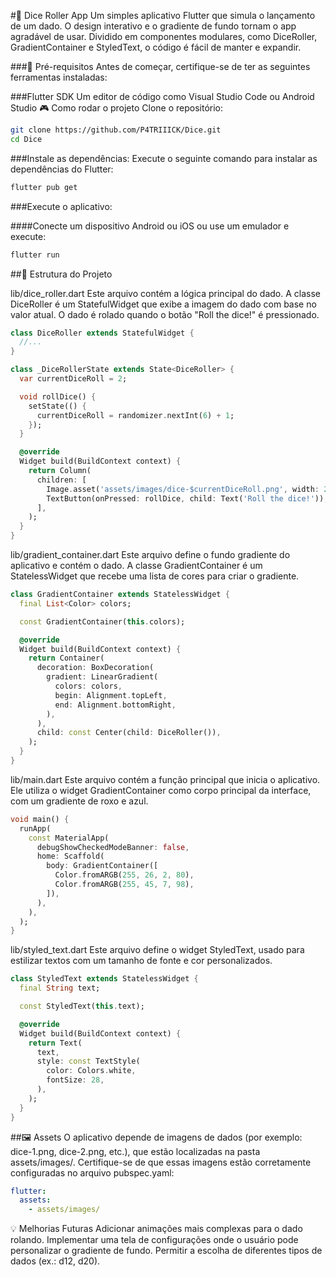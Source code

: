 #🎲 Dice Roller App
Um simples aplicativo Flutter que simula o lançamento de um dado. O design interativo e o gradiente de fundo tornam o app agradável de usar. Dividido em componentes modulares, como DiceRoller, GradientContainer e StyledText, o código é fácil de manter e expandir.

###🚀 Pré-requisitos
Antes de começar, certifique-se de ter as seguintes ferramentas instaladas:

###Flutter SDK
Um editor de código como Visual Studio Code ou Android Studio
🎮 Como rodar o projeto
Clone o repositório:

~~~bash
git clone https://github.com/P4TRIIICK/Dice.git
cd Dice
~~~

###Instale as dependências:
Execute o seguinte comando para instalar as dependências do Flutter:

~~~bash
flutter pub get
~~~

###Execute o aplicativo:

####Conecte um dispositivo Android ou iOS ou use um emulador e execute:

~~~bash
flutter run
~~~
##📂 Estrutura do Projeto

lib/dice_roller.dart
Este arquivo contém a lógica principal do dado. A classe DiceRoller é um StatefulWidget que exibe a imagem do dado com base no valor atual. O dado é rolado quando o botão "Roll the dice!" é pressionado.

~~~dart
class DiceRoller extends StatefulWidget {
  //...
}

class _DiceRollerState extends State<DiceRoller> {
  var currentDiceRoll = 2;

  void rollDice() {
    setState(() {
      currentDiceRoll = randomizer.nextInt(6) + 1;
    });
  }

  @override
  Widget build(BuildContext context) {
    return Column(
      children: [
        Image.asset('assets/images/dice-$currentDiceRoll.png', width: 200),
        TextButton(onPressed: rollDice, child: Text('Roll the dice!')),
      ],
    );
  }
}
~~~
lib/gradient_container.dart
Este arquivo define o fundo gradiente do aplicativo e contém o dado. A classe GradientContainer é um StatelessWidget que recebe uma lista de cores para criar o gradiente.

~~~dart
class GradientContainer extends StatelessWidget {
  final List<Color> colors;

  const GradientContainer(this.colors);

  @override
  Widget build(BuildContext context) {
    return Container(
      decoration: BoxDecoration(
        gradient: LinearGradient(
          colors: colors,
          begin: Alignment.topLeft,
          end: Alignment.bottomRight,
        ),
      ),
      child: const Center(child: DiceRoller()),
    );
  }
}
~~~
lib/main.dart
Este arquivo contém a função principal que inicia o aplicativo. Ele utiliza o widget GradientContainer como corpo principal da interface, com um gradiente de roxo e azul.

~~~dart
void main() {
  runApp(
    const MaterialApp(
      debugShowCheckedModeBanner: false,
      home: Scaffold(
        body: GradientContainer([
          Color.fromARGB(255, 26, 2, 80),
          Color.fromARGB(255, 45, 7, 98),
        ]),
      ),
    ),
  );
}
~~~
lib/styled_text.dart
Este arquivo define o widget StyledText, usado para estilizar textos com um tamanho de fonte e cor personalizados.

~~~dart
class StyledText extends StatelessWidget {
  final String text;

  const StyledText(this.text);

  @override
  Widget build(BuildContext context) {
    return Text(
      text,
      style: const TextStyle(
        color: Colors.white,
        fontSize: 28,
      ),
    );
  }
}
~~~
##🖼️ Assets
O aplicativo depende de imagens de dados (por exemplo: dice-1.png, dice-2.png, etc.), que estão localizadas na pasta assets/images/. Certifique-se de que essas imagens estão corretamente configuradas no arquivo pubspec.yaml:

~~~yaml
flutter:
  assets:
    - assets/images/
~~~
💡 Melhorias Futuras
Adicionar animações mais complexas para o dado rolando.
Implementar uma tela de configurações onde o usuário pode personalizar o gradiente de fundo.
Permitir a escolha de diferentes tipos de dados (ex.: d12, d20).
